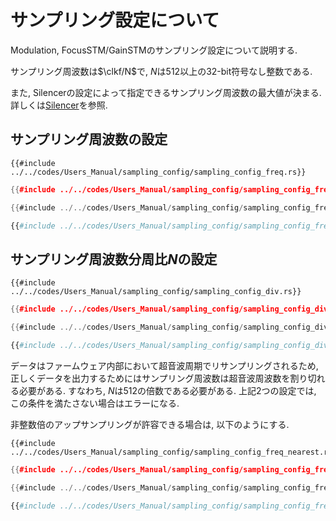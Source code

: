 # サンプリング設定について

Modulation, FocusSTM/GainSTMのサンプリング設定について説明する.

サンプリング周波数は$\clkf/N$で, $N$は$512$以上の32-bit符号なし整数である.

また, Silencerの設定によって指定できるサンプリング周波数の最大値が決まる.
詳しくは[Silencer](./silencer.md#fixed-completion-steps-mode)を参照.

## サンプリング周波数の設定

```rust,edition2021
{{#include ../../codes/Users_Manual/sampling_config/sampling_config_freq.rs}}
```

```cpp
{{#include ../../codes/Users_Manual/sampling_config/sampling_config_freq.cpp}}
```

```cs
{{#include ../../codes/Users_Manual/sampling_config/sampling_config_freq.cs}}
```

```python
{{#include ../../codes/Users_Manual/sampling_config/sampling_config_freq.py}}
```

## サンプリング周波数分周比$N$の設定

```rust,edition2021
{{#include ../../codes/Users_Manual/sampling_config/sampling_config_div.rs}}
```

```cpp
{{#include ../../codes/Users_Manual/sampling_config/sampling_config_div.cpp}}
```

```cs
{{#include ../../codes/Users_Manual/sampling_config/sampling_config_div.cs}}
```

```python
{{#include ../../codes/Users_Manual/sampling_config/sampling_config_div.py}}
```

データはファームウェア内部において超音波周期でリサンプリングされるため, 正しくデータを出力するためにはサンプリング周波数は超音波周波数を割り切れる必要がある.
すなわち, $N$は$512$の倍数である必要がある.
上記2つの設定では, この条件を満たさない場合はエラーになる.

非整数倍のアップサンプリングが許容できる場合は, 以下のようにする.

```rust,edition2021
{{#include ../../codes/Users_Manual/sampling_config/sampling_config_freq_nearest.rs}}
```

```cpp
{{#include ../../codes/Users_Manual/sampling_config/sampling_config_freq_nearest.cpp}}
```

```cs
{{#include ../../codes/Users_Manual/sampling_config/sampling_config_freq_nearest.cs}}
```

```python
{{#include ../../codes/Users_Manual/sampling_config/sampling_config_freq_nearest.py}}
```


